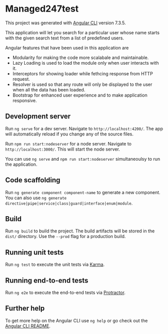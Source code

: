 # Managed247test

This project was generated with [Angular CLI](https://github.com/angular/angular-cli) version 7.3.5.

This application will let you search for a particular user whose name starts with the given search text from a list of predefined users.

Angular features that have been used in this application are
- Modularity for making the code more scalabale and maintainable.
- Lazy Loading is used to load the module only when user interacts with it.
- Interceptors for showing loader while fethcing response from HTTP request.
- Resolver is used so that any route will only be displayed to the user when all the data has    been loaded.
- Bootstrap for enhanced user experience and to make application responsive.

## Development server

Run `ng serve` for a dev server. Navigate to `http://localhost:4200/`. The app will automatically reload if you change any of the source files.

Run `npm run start:nodeserver` for a node server. Navigate to `http://localhost:3000/`. This will start the node server.

You can use `ng serve` and `npm run start:nodeserver` simultaneoulsy to run the application.

## Code scaffolding

Run `ng generate component component-name` to generate a new component. You can also use `ng generate directive|pipe|service|class|guard|interface|enum|module`.

## Build

Run `ng build` to build the project. The build artifacts will be stored in the `dist/` directory. Use the `--prod` flag for a production build.

## Running unit tests

Run `ng test` to execute the unit tests via [Karma](https://karma-runner.github.io).

## Running end-to-end tests

Run `ng e2e` to execute the end-to-end tests via [Protractor](http://www.protractortest.org/).

## Further help

To get more help on the Angular CLI use `ng help` or go check out the [Angular CLI README](https://github.com/angular/angular-cli/blob/master/README.md).
